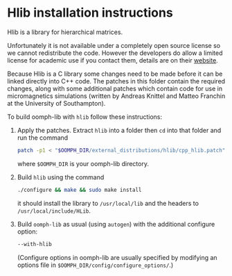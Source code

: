 Hlib installation instructions
====================

Hlib is a library for hierarchical matrices.

Unfortunately it is not available under a completely open source license so
we cannot redistribute the code. However the developers do allow a limited
license for academic use if you contact them, details are on their
[website](http://www.hlib.org/).

Because Hlib is a C library some changes need to be made before it can be
linked directly into C++ code. The patches in this folder contain the
required changes, along with some additional patches which contain code for
use in micromagnetics simulations (written by Andreas Knittel and Matteo
Franchin at the University of Southampton).

To build oomph-lib with `hlib` follow these instructions:

1. Apply the patches. Extract `hlib` into a folder then `cd` into that folder
   and run the command

   ```bash
   patch -p1 < "$OOMPH_DIR/external_distributions/hlib/cpp_hlib.patch"
   ```

   where `$OOMPH_DIR` is your oomph-lib directory.

1. Build `hlib` using the command

   ```bash
   ./configure && make && sudo make install
   ```

   it should install the library to `/usr/local/lib` and the headers to
   `/usr/local/include/HLib`.

1. Build `oomph-lib` as usual (using `autogen`) with the additional configure option:

   ```bash
   --with-hlib
   ```

   (Configure options in oomph-lib are usually specified by modifying an
   options file in `$OOMPH_DIR/config/configure_options/`.)
